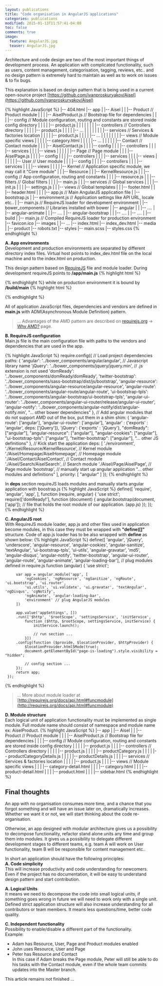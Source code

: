 ```yaml
---
layout: publications
title: "Code organisation in AngularJS applications"
categories: publications
modified: 2015-01-13T11:57:41-04:00
toc: false
comments: true
image:
  feature: AngularJS.jpg
  teaser: AngularJS.jpg
---
```

Architecture and code design are two of the most important things of development process.
An application with complicated functionality, such as users, content management,
categorisation, tagging, reviews, etc.. and no design pattern is extremely hard to maintain
as well as to work on issues & to fix bugs.

This explanation is based on design pattern that is being used in a current open-source project [https://github.com/ivanproskuryakov/Aisel](https://github.com/ivanproskuryakov/Aisel)

 {% highlight JavaScript %}
|-- 404.html
|-- app
|   |-- Aisel
|   |   |-- Product // Product module
|   |   |   |-- AiselProduct.js // Bootstrap file for dependencies
|   |   |   |-- config // Module configuration, routing and constants are stored inside config directory
|   |   |   |   |-- product.js
|   |   |   |
|   |   |   |-- controllers // Controllers directory
|   |   |   |   |-- product.js
|   |   |   |   |-- ...
|   |   |   |
|   |   |   |-- services // Services & factories location
|   |   |   |   |-- product.js
|   |   |   |   |-- ...
|   |   |   |
|   |   |   |-- views // Module specific views
|   |   |   |   |-- category.html
|   |   |   |   |-- ...
|   |   |
|   |   |-- Contact // Contact module
|   |   |   |-- AiselContact.js
|   |   |   |-- config
|   |   |   |-- controllers
|   |   |   |-- services
|   |   |   |-- views
|   |   |
|   |   |-- Page // Page module
|   |   |   |-- AiselPage.js
|   |   |   |-- config
|   |   |   |-- controllers
|   |   |   |-- services
|   |   |   |-- views
|   |   |
|   |   |-- User // User module
|   |   |   |-- config
|   |   |   |-- controllers
|   |   |   |-- services
|   |   |   |-- views
|   |   |
|   |-- Kernel // Application specific module, we may call it "Core module"
|   |   |-- Resource
|   |       |-- KernelResource.js
|   |       |-- config // App configuration, routing and constants
|   |       |   |-- resource.js
|   |       |-- filters // Global filters
|   |       |   |-- main.js
|   |       |-- services // Global services
|   |       |   |-- init.js
|   |       |   |-- settings.js
|   |       |-- views // Global templates
|   |           |-- footer.html
|   |           |-- header.html
|   |
|   |-- app.js // Main AngularJS application file
|   |-- bootstrap.js
|   |-- environment.js // Application settings like API URL, locale etc..
|   |-- main.js // RequireJS loader for development environment
|
|-- bower_components // Libraries installed with bower
|   |-- angular
|   |   |-- ....
|   |-- angular-animate
|   |   |-- ....
|   |-- angular-bootstrap
|   |   |-- ....
|   |-- ....
|
|-- build
|   |-- main.js // Compiled RequireJS loader for production environment
|-- favicon.ico
|-- images
|   |-- ...
|-- index.html
|-- index_dev.html
|-- media
|   |-- product
|-- robots.txt
|-- styles
    |-- main.scss
    |-- styles.css
 {% endhighlight %}

**A. App environments** <br/>
Development and production environments are separated by different directory index files.
Virtual host points to index_dev.html file on the local machine and to the index.html on production.

This design pattern based on [RequireJS](http://requirejs.org/) file and module loader.
During development requireJS points to **/app/main.js**
 {% highlight html %}
 <script data-main="/app/main" src="/bower_components/requirejs/require.js"></script>
 {% endhighlight %}
while on production environment it is bound by **/build/main**
 {% highlight html %}
 <script data-main="/build/main" src="/bower_components/requirejs/require.js"></script>
 {% endhighlight %}

All of application JavaScript files, dependencies and vendors are defined in **main.js**
with ADM(Asynchronous Module Definition) pattern.

> ... Advantages of the AMD pattern are described on [requirejs.org](requirejs.org) -> [Why AMD?](http://requirejs.org/docs/whyamd.html) page.

**B. RequireJS configuration**<br/>
Main.js file is the main configuration file with paths to the vendors and dependencies that are used in the app.

 {% highlight JavaScript %}
require.config({
    // Load project dependencies
    paths: {
        'angular': '../bower_components/angular/angular',    // Javascript library name
        'jQuery': '../bower_components/jquery/jquery.min',   // .js extension is not used
        'domReady': '../bower_components/domReady/domReady',
        'twitter-bootstrap': '../bower_components/sass-bootstrap/dist/js/bootstrap',
        'angular-resource': '../bower_components/angular-resource/angular-resource',
        'angular-route': '../bower_components/angular-route/angular-route',
        'ui-bootstrap-tpls': '../bower_components/angular-bootstrap/ui-bootstrap-tpls',
        'angular-ui-router': '../bower_components/angular-ui-router/release/angular-ui-router',
        'angular-notify': '../bower_components/angular-notify/dist/angular-notify.min',
        "... other bower dependencies"
    },
    // Add angular modules that do not support AMD out of the box, put them in a shim
    shim: {
        'angular-route': ['angular'],
        'angular-ui-router': ['angular'],
        'angular' : {'exports' : 'angular', deps: ['jQuery']},
        'jQuery': {'exports' : 'jQuery'},
        "domReady": ["angular"],
        "angular-resource": ["angular"],
        "angular-cookies": ["angular"],
        "ui-bootstrap-tpls": ["angular"],
        "twitter-bootstrap": ["angular"],
        "... other JS definitions"
    },
    // Kick start the application
    deps: [
        './environment',
        './Kernel/Resource/KernelResource', // Kernel module
        './Aisel/Homepage/AiselHomepage', // Homepage module
        './Aisel/Contact/AiselContact', // Contact module
        './Aisel/Search/AiselSearch', // Search module
        './Aisel/Page/AiselPage', // Page module
        'bootstrap', // manually start up angular application
        "... other modules and definitions"
    ],
    priority: [
        "angular"
    ]
});
 {% endhighlight %}

In **deps** section requireJS loads modules and manually starts angular application with boostrap.js
{% highlight JavaScript %}
define([
    'require',
    'angular',
    'app',
], function (require, angular) {
    'use strict';
    require(['domReady!'], function (document) {
        angular.bootstrap(document, ['app']); // file that holds the root module of our application. (app.js)
    });
});
{% endhighlight %}

**C. AngularJS root**<br/>
With RequireJS module loader, app.js and other files used in application become modules,
in this case they must be wrapped with **"define([]"** structure.
Code of app.js loader has to be also wrapped with **define** as shown below:
{% highlight JavaScript %}
 define([
         'angular', 'jQuery', 'underscore', 'angular-resource',
         'angular-cookies', 'angular-sanitize', 'textAngular',
         'ui-bootstrap-tpls', 'ui-utils', 'angular-gravatar',
         'md5', 'angular-disqus', 'angular-notify', 'twitter-bootstrap',
         'angular-ui-router', 'angular-route', 'angular-animate',
         'angular-loading-bar'], // plug modules defined in require.js
     function (angular) {
         'use strict';

         var app = angular.module('app', [
             'ngCookies', 'ngResource', 'ngSanitize', 'ngRoute', 'ui.bootstrap', 'ui.router',
             'ui.utils', 'ui.validate', 'ui.gravatar', 'textAngular', 'ngDisqus', 'cgNotify',
             'ngAnimate', 'angular-loading-bar',
             'environment' // plug AngularJS modules
         ])

         app.value('appSettings', [])
         .run(['$http', '$rootScope', 'settingsService', 'initService',
             function ($http, $rootScope, settingsService, initService) {
                 initService.launch();

                 // run section ...
             }])
         .config(function ($provide, $locationProvider, $httpProvider) {
             $locationProvider.html5Mode(true);
             document.getElementById("page-is-loading").style.visibility = "hidden";

             // config section ...
         });
         return app;
     });
{% endhighlight %}
> ... More about module loader at [http://requirejs.org/docs/api.html#funcmodule](http://requirejs.org/docs/api.html#funcmodule)

**D. Module structure**<br/>
Each logical unit of application functionality must be implemented as single module.
Full module name should consist of namespace and module name ex: AiselProduct.
{% highlight JavaScript %}
|-- app
|   |-- Aisel
|   |   |-- Product // Product module
|   |   |   |-- AiselProduct.js // Bootstrap file for dependencies
|   |   |   |-- config // Module configuration, routing and constants are stored inside config directory
|   |   |   |   |-- product.js
|   |   |   |-- controllers // Controllers directory
|   |   |   |   |-- product.js
|   |   |   |   |-- productCategory.js
|   |   |   |   |-- productCategoryDetails.js
|   |   |   |   |-- productDetails.js
|   |   |   |-- services // Services & factories location
|   |   |   |   |-- product.js
|   |   |   |-- views // Module specific views
|   |   |       |-- category-detail.html
|   |   |       |-- category.html
|   |   |       |-- product-detail.html
|   |   |       |-- product.html
|   |   |       |-- sidebar.html
{% endhighlight %}

## Final thoughts
An app with no organisation consumes more time, and a chance that you forgot something and will
have an issue later on, dramatically increases. Whether we want it or not, we will start thinking
about the code re-organisation.

Otherwise, an app designed with modular architecture gives us a possibility to decompose functionality,
refactor stand alone units any time and group them into modules. It gives us a possibility to delegate different
development stages to different teams, e.g. team A will work on User functionality, team B will be
responsible for content management etc..


In short an application should have the following principles:<br/>
 **A. Code simplicity**<br/>
 This will increase productivity and code understanding for newcomers. Even if the project has no documentation,
 it will be easy to understand design pattern and start contribution.

 **A. Logical Units** <br/>
 It means we need to decompose the code into small logical units,
 if something goes wrong in future we will need to work only with a single unit.
 Defined strict application structure will also increase understanding for all contributors or team members.
 It means less questions/time, better code quality.

 **C. Independent functionality** <br/>
 Possibility to enable/disable a different part of the functionality.<br/>
 Example:<br/>
  - Adam has Resource, User, Page and Product modules enabled<br/>
  - John uses Resource, User and Page<br/>
  - Peter has Resource and Contact<br/>
 In this case if Adam breaks the Page module, Peter will still be able to do his tasks with the Contact module,
 even if the whole team commits updates into the Master branch.

This article remains not finished ...